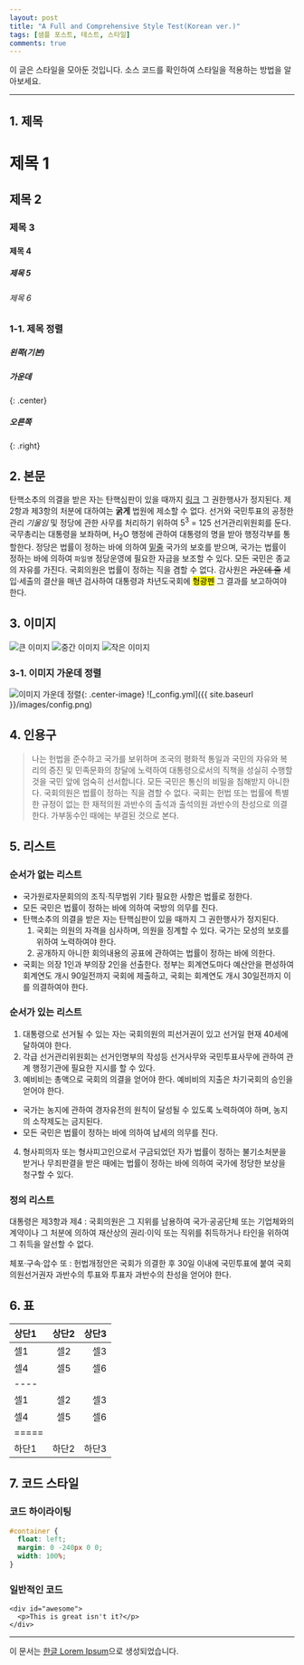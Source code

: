 ```yaml
---
layout: post
title: "A Full and Comprehensive Style Test(Korean ver.)"
tags: [샘플 포스트, 테스트, 스타일]
comments: true
---
```


이 글은 스타일을 모아둔 것입니다. 소스 코드를 확인하여 스타일을 적용하는 방법을 알아보세요.

--- 

## 1. 제목

# 제목 1

## 제목 2

### 제목 3

#### 제목 4

##### 제목 5

###### 제목 6

### 1-1. 제목 정렬

##### 왼쪽(기본)

##### 가운데
{: .center}

##### 오른쪽
{: .right}

## 2. 본문 

탄핵소추의 의결을 받은 자는 탄핵심판이 있을 때까지 [링크](#) 그 권한행사가 정지된다. 제2항과 제3항의 처분에 대하여는 **굵게** 법원에 제소할 수 없다. 선거와 국민투표의 공정한 관리 *기울임* 및 정당에 관한 사무를 처리하기 위하여 5<sup>3</sup> = 125 선거관리위원회를 둔다. 국무총리는 대통령을 보좌하며, H<sub>2</sub>O 행정에 관하여 대통령의 명을 받아 행정각부를 통할한다. 정당은 법률이 정하는 바에 의하여 <u>밑줄</u> 국가의 보호를 받으며, 국가는 법률이 정하는 바에 의하여 `파일명` 정당운영에 필요한 자금을 보조할 수 있다. 모든 국민은 종교의 자유를 가진다. 국회의원은 법률이 정하는 직을 겸할 수 없다. 감사원은 <del>가운데 줄</del> 세입·세출의 결산을 매년 검사하여 대통령과 차년도국회에 <mark>형광펜</mark> 그 결과를 보고하여야 한다.

## 3. 이미지

![큰 이미지](http://placehold.it/800x400)
![중간 이미지](http://placehold.it/400x200)
![작은 이미지](http://placehold.it/200x200)

### 3-1. 이미지 가운데 정렬
![이미지 가운데 정렬](http://placehold.it/200x200){: .center-image}
![_config.yml]({{ site.baseurl }}/images/config.png)

## 4. 인용구

> 나는 헌법을 준수하고 국가를 보위하며 조국의 평화적 통일과 국민의 자유와 복리의 증진 및 민족문화의 창달에 노력하여 대통령으로서의 직책을 성실히 수행할 것을 국민 앞에 엄숙히 선서합니다. 모든 국민은 통신의 비밀을 침해받지 아니한다. 국회의원은 법률이 정하는 직을 겸할 수 없다. 국회는 헌법 또는 법률에 특별한 규정이 없는 한 재적의원 과반수의 출석과 출석의원 과반수의 찬성으로 의결한다. 가부동수인 때에는 부결된 것으로 본다.

## 5. 리스트

### 순서가 없는 리스트

* 국가원로자문회의의 조직·직무범위 기타 필요한 사항은 법률로 정한다.
* 모든 국민은 법률이 정하는 바에 의하여 국방의 의무를 진다.
* 탄핵소추의 의결을 받은 자는 탄핵심판이 있을 때까지 그 권한행사가 정지된다.
  1. 국회는 의원의 자격을 심사하며, 의원을 징계할 수 있다. 국가는 모성의 보호를 위하여 노력하여야 한다.
  2. 공개하지 아니한 회의내용의 공표에 관하여는 법률이 정하는 바에 의한다.
* 국회는 의장 1인과 부의장 2인을 선출한다. 정부는 회계연도마다 예산안을 편성하여 회계연도 개시 90일전까지 국회에 제출하고, 국회는 회계연도 개시 30일전까지 이를 의결하여야 한다.

### 순서가 있는 리스트

1. 대통령으로 선거될 수 있는 자는 국회의원의 피선거권이 있고 선거일 현재 40세에 달하여야 한다.
2. 각급 선거관리위원회는 선거인명부의 작성등 선거사무와 국민투표사무에 관하여 관계 행정기관에 필요한 지시를 할 수 있다.
3. 예비비는 총액으로 국회의 의결을 얻어야 한다. 예비비의 지출은 차기국회의 승인을 얻어야 한다.
  * 국가는 농지에 관하여 경자유전의 원칙이 달성될 수 있도록 노력하여야 하며, 농지의 소작제도는 금지된다.
  * 모든 국민은 법률이 정하는 바에 의하여 납세의 의무를 진다.
4. 형사피의자 또는 형사피고인으로서 구금되었던 자가 법률이 정하는 불기소처분을 받거나 무죄판결을 받은 때에는 법률이 정하는 바에 의하여 국가에 정당한 보상을 청구할 수 있다.

### 정의 리스트

대통령은 제3항과 제4
: 국회의원은 그 지위를 남용하여 국가·공공단체 또는 기업체와의 계약이나 그 처분에 의하여 재산상의 권리·이익 또는 직위를 취득하거나 타인을 위하여 그 취득을 알선할 수 없다.

체포·구속·압수 또
: 헌법개정안은 국회가 의결한 후 30일 이내에 국민투표에 붙여 국회의원선거권자 과반수의 투표와 투표자 과반수의 찬성을 얻어야 한다.

## 6. 표

| 상단1 | 상단2 | 상단3 |
|:-----|:----:|-----:|
| 셀1  | 셀2  | 셀3  |
| 셀4  | 셀5  | 셀6  |
|----
| 셀1  | 셀2  | 셀3  |
| 셀4  | 셀5  | 셀6  |
|=====
| 하단1   | 하단2 | 하단3 |


## 7. 코드 스타일

### 코드 하이라이팅

```css
#container {
  float: left;
  margin: 0 -240px 0 0;
  width: 100%;
}
```

### 일반적인 코드

    <div id="awesome">
      <p>This is great isn't it?</p>
    </div>

--- 

이 문서는 [한글 Lorem Ipsum](http://guny.kr/stuff/klorem/)으로 생성되었습니다.
